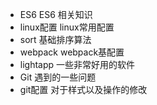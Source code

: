 + ES6       ES6  相关知识
+ linux配置       linux常用配置
+ sort      基础排序算法
+ webpack  webpack基配置
+ lightapp   一些非常好用的软件
+ Git      遇到的一些问题
+ git配置   对于样式以及操作的修改